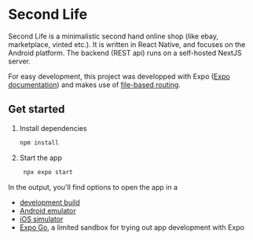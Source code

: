 # Second Life

Second Life is a minimalistic second hand online shop (like ebay, marketplace, vinted etc.).
It is written in React Native, and focuses on the Android platform. The backend (REST api) runs on a self-hosted NextJS server.

For easy development, this project was developped with Expo ([Expo documentation](https://docs.expo.dev/)) and makes use of [file-based routing](https://docs.expo.dev/router/introduction).

## Get started

1. Install dependencies

   ```bash
   npm install
   ```

2. Start the app

   ```bash
    npx expo start
   ```

In the output, you'll find options to open the app in a

- [development build](https://docs.expo.dev/develop/development-builds/introduction/)
- [Android emulator](https://docs.expo.dev/workflow/android-studio-emulator/)
- [iOS simulator](https://docs.expo.dev/workflow/ios-simulator/)
- [Expo Go](https://expo.dev/go), a limited sandbox for trying out app development with Expo
